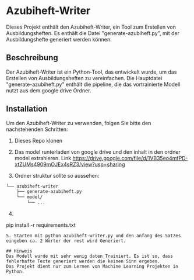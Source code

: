 # Azubiheft-Writer

Dieses Projekt enthält den Azubiheft-Writer, ein Tool zum Erstellen von Ausbildungsheften. Es enthält die Datei "generate-azubiheft.py", mit der Ausbildungshefte generiert werden können.

## Beschreibung

Der Azubiheft-Writer ist ein Python-Tool, das entwickelt wurde, um das Erstellen von Ausbildungsheften zu vereinfachen. Die Hauptdatei "generate-azubiheft.py" enthält die pipeline, die das vortrainierte Modell nutzt aus dem google drive Ordner.

## Installation

Um den Azubiheft-Writer zu verwenden, folgen Sie bitte den nachstehenden Schritten:

1. Dieses Repo klonen

2. Das model runterladen von google drive und den inhalt in den ordner model extrahieren. Link https://drive.google.com/file/d/1VB35eo4mfPD-xtZUMs4909mOJEx4sRZ3/view?usp=sharing
3. Ordner struktur sollte so aussehen:
```bash
└── azubiheft-writer
    ├── generate-azubiheft.py
    └── model/
        └── ...

```

4. ```
pip install -r requirements.txt
```
5. Starten mit python azubiheft-writer.py und den anfang des Satzes eingeben ca. 2 Wörter der rest wird Generiert.

## Hinweis
Das Modell wurde mit sehr wenig daten Trainiert. Es ist so, dass fehlerhafte Texte generiert werden die keinen Sinn ergeben.
Das Projekt dient nur zum Lernen von Machine Learning Projekten in Python.


